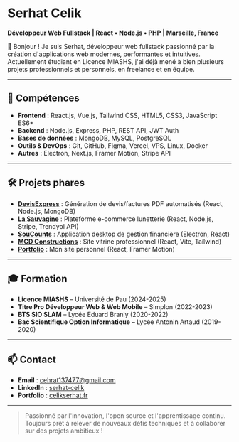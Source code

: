 # Serhat Celik

**Développeur Web Fullstack | React • Node.js • PHP | Marseille, France**

👋 Bonjour ! Je suis Serhat, développeur web fullstack passionné par la création d'applications web modernes, performantes et intuitives. Actuellement étudiant en Licence MIASHS, j'ai déjà mené à bien plusieurs projets professionnels et personnels, en freelance et en équipe.

---

## 🚀 Compétences

- **Frontend** : React.js, Vue.js, Tailwind CSS, HTML5, CSS3, JavaScript ES6+
- **Backend** : Node.js, Express, PHP, REST API, JWT Auth
- **Bases de données** : MongoDB, MySQL, PostgreSQL
- **Outils & DevOps** : Git, GitHub, Figma, Vercel, VPS, Linux, Docker
- **Autres** : Electron, Next.js, Framer Motion, Stripe API

---

## 🛠️ Projets phares

- **[DevisExpress](https://devisexpress.fr/)** : Génération de devis/factures PDF automatisés (React, Node.js, MongoDB)
- **[La Sauvagine](https://la-sauvagine.com/)** : Plateforme e-commerce lunetterie (React, Node.js, Stripe, Trendyol API)
- **[SouCounts](https://www.soucount.com/)** : Application desktop de gestion financière (Electron, React)
- **[MCD Constructions](https://www.mcdconstructions.fr/)** : Site vitrine professionnel (React, Vite, Tailwind)
- **[Portfolio](https://celikserhat.fr/)** : Mon site personnel (React, Framer Motion)

---

## 🎓 Formation

- **Licence MIASHS** – Université de Pau (2024-2025)
- **Titre Pro Développeur Web & Web Mobile** – Simplon (2022-2023)
- **BTS SIO SLAM** – Lycée Eduard Branly (2020-2022)
- **Bac Scientifique Option Informatique** – Lycée Antonin Artaud (2019-2020)

---

## 📫 Contact

- **Email** : cehrat137477@gmail.com
- **LinkedIn** : [serhat-celik](https://www.linkedin.com/in/serhat-celik-ba2b28246/)
- **Portfolio** : [celikserhat.fr](https://celikserhat.fr/)

---

> Passionné par l'innovation, l'open source et l'apprentissage continu. Toujours prêt à relever de nouveaux défis techniques et à collaborer sur des projets ambitieux !

